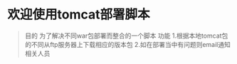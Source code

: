 # 欢迎使用tomcat部署脚本 
>目的
为了解决不同war包部署而整合的一个脚本
>功能
1.根据本地tomcat包的不同从ftp服务器上下载相应的版本包
2.如在部署当中有问题则email通知相关人员
